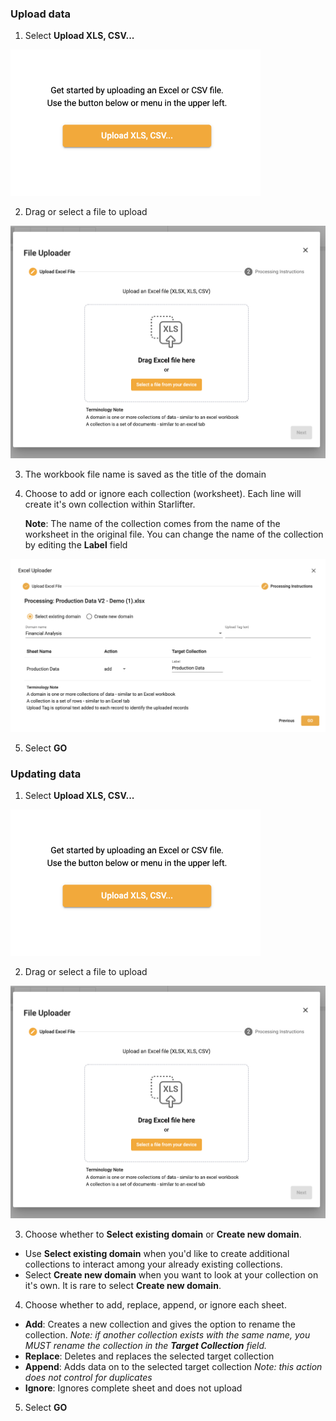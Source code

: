 ### Upload data
1.  Select **Upload XLS, CSV...**

<img src="../assets/upload.png"  style="width:400px" class="border"></img>

2.  Drag or select a file to upload

<img src="../assets/upload_select.png"  style="width:600px" class="border"></img>

3.  The workbook file name is saved as the title of the domain
4.  Choose to add or ignore each collection (worksheet). Each line will create it's own collection within Starlifter.

    **Note**: The name of the collection comes from the name of the worksheet in the original file. You can change the name of the collection by editing the **Label** field 

<img src="../assets/add_withlabel.png"  style="width:600px" class="border"></img>

5.  Select **GO**

### Updating data
1.  Select **Upload XLS, CSV...**

<img src="../assets/upload.png"  style="width:400px" class="border"></img>

2.  Drag or select a file to upload

<img src="../assets/upload_select.png"  style="width:600px" class="border"></img>

3. Choose whether to **Select existing domain** or **Create new domain**.
* Use **Select existing domain** when you'd like to create additional collections to interact among your already existing collections. 
* Select **Create new domain** when you want to look at your collection on it's own. It is rare to select **Create new domain**.

4. Choose whether to add, replace, append, or ignore each sheet.
* **Add**: Creates a new collection and gives the option to rename the collection. *Note: if another collection exists with the same name, you MUST rename the collection in the **Target Collection** field.*
* **Replace**: Deletes and replaces the selected target collection
* **Append**: Adds data on to the selected target collection *Note: this action does not control for duplicates*
* **Ignore**: Ignores complete sheet and does not upload

5.  Select **GO**
